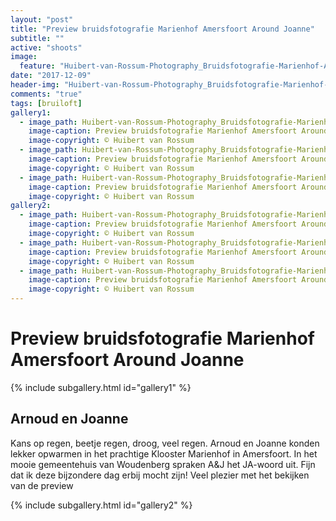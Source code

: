 ```yaml
---
layout: "post"
title: "Preview bruidsfotografie Marienhof Amersfoort Around Joanne"
subtitle: ""
active: "shoots"
image:
  feature: "Huibert-van-Rossum-Photography_Bruidsfotografie-Marienhof-Amersfoort_2.jpg"
date: "2017-12-09"
header-img: "Huibert-van-Rossum-Photography_Bruidsfotografie-Marienhof-Amersfoort_2.jpg"
comments: "true"
tags: [bruiloft]
gallery1:
  - image_path: Huibert-van-Rossum-Photography_Bruidsfotografie-Marienhof-Amersfoort_2.jpg
    image-caption: Preview bruidsfotografie Marienhof Amersfoort Around Joanne
    image-copyright: © Huibert van Rossum
  - image_path: Huibert-van-Rossum-Photography_Bruidsfotografie-Marienhof-Amersfoort_3.jpg
    image-caption: Preview bruidsfotografie Marienhof Amersfoort Around Joanne
    image-copyright: © Huibert van Rossum
  - image_path: Huibert-van-Rossum-Photography_Bruidsfotografie-Marienhof-Amersfoort_4.jpg
    image-caption: Preview bruidsfotografie Marienhof Amersfoort Around Joanne
    image-copyright: © Huibert van Rossum
gallery2:
  - image_path: Huibert-van-Rossum-Photography_Bruidsfotografie-Marienhof-Amersfoort_6.jpg
    image-caption: Preview bruidsfotografie Marienhof Amersfoort Around Joanne
    image-copyright: © Huibert van Rossum
  - image_path: Huibert-van-Rossum-Photography_Bruidsfotografie-Marienhof-Amersfoort_5.jpg
    image-caption: Preview bruidsfotografie Marienhof Amersfoort Around Joanne
    image-copyright: © Huibert van Rossum
  - image_path: Huibert-van-Rossum-Photography_Bruidsfotografie-Marienhof-Amersfoort_7.jpg
    image-caption: Preview bruidsfotografie Marienhof Amersfoort Around Joanne
    image-copyright: © Huibert van Rossum
---
```


# Preview bruidsfotografie Marienhof Amersfoort Around Joanne

{% include subgallery.html id="gallery1" %}

## Arnoud en Joanne

Kans op regen, beetje regen, droog, veel regen. Arnoud en Joanne konden lekker opwarmen in het prachtige Klooster Marienhof in Amersfoort. In het mooie gemeentehuis van Woudenberg spraken A&J het JA-woord uit. Fijn dat ik deze bijzondere dag erbij mocht zijn! Veel plezier met het bekijken van de preview

{% include subgallery.html id="gallery2" %}
